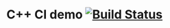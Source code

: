 C++ CI demo [![Build Status](https://travis-ci.org/matiaslindgren/cpp-ci-demo.svg?branch=master)](https://travis-ci.org/matiaslindgren/cpp-ci-demo)
=====================================================================================================================================================

